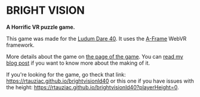 # BRIGHT VISION

**A Horrific VR puzzle game.**

This game was made for the [Ludum Dare 40](https://ldjam.com/events/ludum-dare/40/results). It uses the [A-Frame](https://aframe.io/) WebVR framework.

More details about the game on [the page of the game](https://ldjam.com/events/ludum-dare/40/bright-vision). You can [read my blog post](https://ldjam.com/events/ludum-dare/40/bright-vision/i-made-a-vr-game) if you want to know more about the making of it.

If you're looking for the game, go theck that link: <https://rtauziac.github.io/brightvisionld40> or this one if you have issues with the height: <https://rtauziac.github.io/brightvisionld40?playerHeight=0>.